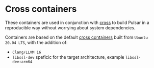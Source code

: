 # Cross containers

These containers are used in conjunction with [cross](https://github.com/cross-rs/cross) to build Pulsar in a reproducible way without worrying about system dependencies. 

Containers are based on the default [cross containers](https://github.com/orgs/cross-rs/packages) built from `Ubuntu 20.04 LTS`, with the addition of:

-   `Clang/LLVM 16`
-   `libssl-dev` speficic for the target architecture, example `libssl-dev:arm64`
